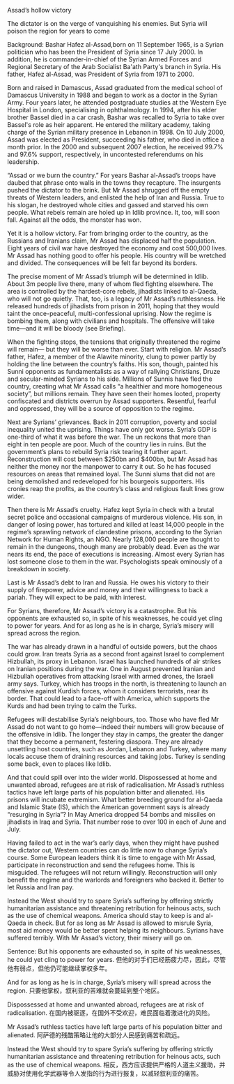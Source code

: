 Assad’s hollow victory

The dictator is on the verge of vanquishing his enemies. 
But Syria will poison the region for years to come

Background:
Bashar Hafez al-Assad,born on 11 September 1965, is a Syrian politician who has been the President of Syria since 17 July 2000. In addition, he is commander-in-chief of the Syrian Armed Forces and Regional Secretary of the Arab Socialist Ba'ath Party's branch in Syria. His father, Hafez al-Assad, was President of Syria from 1971 to 2000.

Born and raised in Damascus, Assad graduated from the medical school of Damascus University in 1988 and began to work as a doctor in the Syrian Army. Four years later, he attended postgraduate studies at the Western Eye Hospital in London, specialising in ophthalmology. In 1994, after his elder brother Bassel died in a car crash, Bashar was recalled to Syria to take over Bassel's role as heir apparent. He entered the military academy, taking charge of the Syrian military presence in Lebanon in 1998. On 10 July 2000, Assad was elected as President, succeeding his father, who died in office a month prior. In the 2000 and subsequent 2007 election, he received 99.7% and 97.6% support, respectively, in uncontested referendums on his leadership.

“Assad or we burn the country.” For years Bashar al-Assad’s troops have daubed that phrase onto walls in the towns they recapture. The insurgents pushed the dictator to the brink. But Mr Assad shrugged off the empty threats of Western leaders, and enlisted the help of Iran and Russia. True to his slogan, he destroyed whole cities and gassed and starved his own people. What rebels remain are holed up in Idlib province. It, too, will soon fall. Against all the odds, the monster has won.

Yet it is a hollow victory. Far from bringing order to the country, as the Russians and Iranians claim, Mr Assad has displaced half the population. Eight years of civil war have destroyed the economy and cost 500,000 lives. Mr Assad has nothing good to offer his people. His country will be wretched and divided. The consequences will be felt far beyond its borders.

The precise moment of Mr Assad’s triumph will be determined in Idlib. About 3m people live there, many of whom fled fighting elsewhere. The area is controlled by the hardest-core rebels, jihadists linked to al-Qaeda, who will not go quietly. That, too, is a legacy of Mr Assad’s ruthlessness. He released hundreds of jihadists from prison in 2011, hoping that they would taint the once-peaceful, multi-confessional uprising. Now the regime is bombing them, along with civilians and hospitals. The offensive will take time—and it will be bloody (see Briefing).

When the fighting stops, the tensions that originally threatened the regime will remain— but they will be worse than ever. Start with religion. Mr Assad’s father, Hafez, a member of the Alawite minority, clung to power partly by holding the line between the country’s faiths. His son, though, painted his Sunni opponents as fundamentalists as a way of rallying Christians, Druze and secular-minded Syrians to his side. Millions of Sunnis have fled the country, creating what Mr Assad calls “a healthier and more homogeneous society”, but millions remain. They have seen their homes looted, property confiscated and districts overrun by Assad supporters. Resentful, fearful and oppressed, they will be a source of opposition to the regime.

Next are Syrians’ grievances. Back in 2011 corruption, poverty and social inequality united the uprising. Things have only got worse. Syria’s GDP is one-third of what it was before the war. The un reckons that more than eight in ten people are poor. Much of the country lies in ruins. But the government’s plans to rebuild Syria risk tearing it further apart. Reconstruction will cost between $250bn and $400bn, but Mr Assad has neither the money nor the manpower to carry it out. So he has focused resources on areas that remained loyal. The Sunni slums that did not are being demolished and redeveloped for his bourgeois supporters. His cronies reap the profits, as the country’s class and religious fault lines grow wider.

Then there is Mr Assad’s cruelty. Hafez kept Syria in check with a brutal secret police and occasional campaigns of murderous violence. His son, in danger of losing power, has tortured and killed at least 14,000 people in the regime’s sprawling network of clandestine prisons, according to the Syrian Network for Human Rights, an NGO. Nearly 128,000 people are thought to remain in the dungeons, though many are probably dead. Even as the war nears its end, the pace of executions is increasing. Almost every Syrian has lost someone close to them in the war. Psychologists speak ominously of a breakdown in society.

Last is Mr Assad’s debt to Iran and Russia. He owes his victory to their supply of firepower, advice and money and their willingness to back a pariah. They will expect to be paid, with interest.

For Syrians, therefore, Mr Assad’s victory is a catastrophe. But his opponents are exhausted so, in spite of his weaknesses, he could yet cling to power for years. And for as long as he is in charge, Syria’s misery will spread across the region.

The war has already drawn in a handful of outside powers, but the chaos could grow. Iran treats Syria as a second front against Israel to complement Hizbullah, its proxy in Lebanon. Israel has launched hundreds of air strikes on Iranian positions during the war. One in August prevented Iranian and Hizbullah operatives from attacking Israel with armed drones, the Israeli army says. Turkey, which has troops in the north, is threatening to launch an offensive against Kurdish forces, whom it considers terrorists, near its border. That could lead to a face-off with America, which supports the Kurds and had been trying to calm the Turks.

Refugees will destabilise Syria’s neighbours, too. Those who have fled Mr Assad do not want to go home—indeed their numbers will grow because of the offensive in Idlib. The longer they stay in camps, the greater the danger that they become a permanent, festering diaspora. They are already unsettling host countries, such as Jordan, Lebanon and Turkey, where many locals accuse them of draining resources and taking jobs. Turkey is sending some back, even to places like Idlib.

And that could spill over into the wider world. Dispossessed at home and unwanted abroad, refugees are at risk of radicalisation. Mr Assad’s ruthless tactics have left large parts of his population bitter and alienated. His prisons will incubate extremism. What better breeding ground for al-Qaeda and Islamic State (IS), which the American government says is already “resurging in Syria”? In May America dropped 54 bombs and missiles on jihadists in Iraq and Syria. That number rose to over 100 in each of June and July.

Having failed to act in the war’s early days, when they might have pushed the dictator out, Western countries can do little now to change Syria’s course. Some European leaders think it is time to engage with Mr Assad, participate in reconstruction and send the refugees home. This is misguided. The refugees will not return willingly. Reconstruction will only benefit the regime and the warlords and foreigners who backed it. Better to let Russia and Iran pay.

Instead the West should try to spare Syria’s suffering by offering strictly humanitarian assistance and threatening retribution for heinous acts, such as the use of chemical weapons. America should stay to keep is and al-Qaeda in check. But for as long as Mr Assad is allowed to misrule Syria, most aid money would be better spent helping its neighbours. Syrians have suffered terribly. With Mr Assad’s victory, their misery will go on.

Sentence:
But his opponents are exhausted so, in spite of his weaknesses, he could yet cling to power for years.
但他的对手们已经筋疲力尽，因此，尽管他有弱点，但他仍可能继续掌权多年。

And for as long as he is in charge, Syria’s misery will spread across the region.
只要他掌权，叙利亚的苦难就会蔓延到整个地区。

Dispossessed at home and unwanted abroad, refugees are at risk of radicalisation.
在国内被驱逐，在国外不受欢迎，难民面临着激进化的风险。

Mr Assad’s ruthless tactics have left large parts of his population bitter and alienated.
阿萨德的残酷策略让他的大部分人民感到痛苦和疏远。

Instead the West should try to spare Syria’s suffering by offering strictly humanitarian assistance and threatening retribution for heinous acts, such as the use of chemical weapons.
相反，西方应该提供严格的人道主义援助，并威胁对使用化学武器等令人发指的行为进行报复，以减轻叙利亚的痛苦。